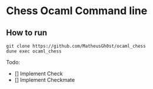 # Chess Ocaml Command line

## How to run

```
git clone https://github.com/MatheusGh0st/ocaml_chess
dune exec ocaml_chess
```

Todo:

 - [] Implement Check
 - [] Implement Checkmate
